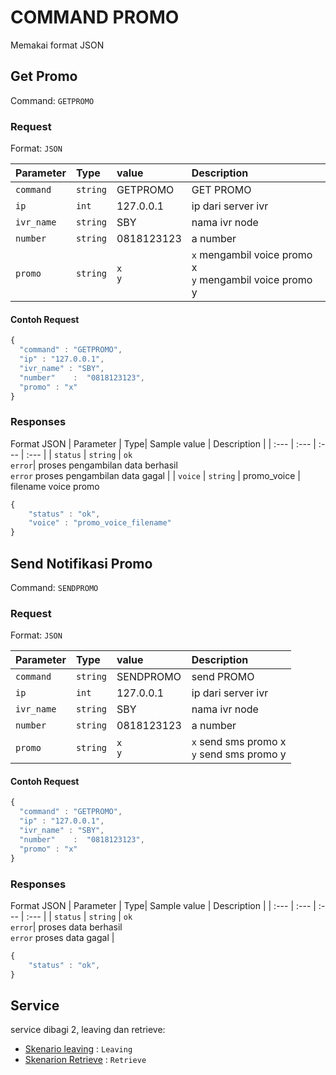 # COMMAND PROMO
Memakai format JSON

## Get Promo
Command: `GETPROMO`

### Request
Format: `JSON`

| Parameter | Type| value | Description |
| :--- | :--- | :--- | :--- |
| `command` | `string` |GETPROMO| GET PROMO |
| `ip` | `int` |127.0.0.1| ip dari server ivr|
| `ivr_name` | `string` |SBY| nama ivr node |
| `number` | `string` | 0818123123 | a number |
| `promo` | `string` | `x`<br>`y` | `x` mengambil voice promo x<br> `y` mengambil voice promo y|

#### Contoh Request
```javascript
{
  "command" : "GETPROMO",
  "ip" : "127.0.0.1",
  "ivr_name" : "SBY",
  "number"    :  "0818123123",
  "promo" : "x"
}
```

### Responses
Format JSON
| Parameter | Type| Sample value | Description |
| :--- | :--- | :--- | :--- |
| `status` | `string` | `ok` <br> `error`| proses pengambilan data berhasil<br> `error` proses pengambilan data gagal |
| `voice` | `string` | promo_voice | filename voice promo

```javascript
{
	"status" : "ok",
	"voice" : "promo_voice_filename"
}
```

## Send Notifikasi Promo
Command: `SENDPROMO`

### Request
Format: `JSON`

| Parameter | Type| value | Description |
| :--- | :--- | :--- | :--- |
| `command` | `string` |SENDPROMO| send PROMO |
| `ip` | `int` |127.0.0.1| ip dari server ivr|
| `ivr_name` | `string` |SBY| nama ivr node |
| `number` | `string` | 0818123123 | a number |
| `promo` | `string` | `x`<br>`y` | `x` send sms promo x<br> `y` send sms promo y|

#### Contoh Request
```javascript
{
  "command" : "GETPROMO",
  "ip" : "127.0.0.1",
  "ivr_name" : "SBY",
  "number"    :  "0818123123",
  "promo" : "x"
}
```

### Responses
Format JSON
| Parameter | Type| Sample value | Description |
| :--- | :--- | :--- | :--- |
| `status` | `string` | `ok` <br> `error`| proses data berhasil<br> `error` proses data gagal |

```javascript
{
	"status" : "ok",
}
```

## Service

service dibagi 2, leaving dan retrieve:

* [Skenario leaving](leaving.md) : `Leaving`
* [Skenarion Retrieve](retreive.md) : `Retrieve`